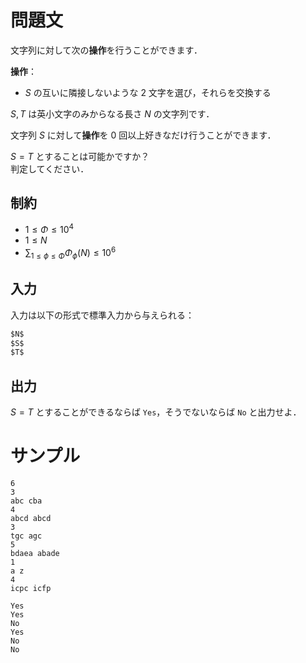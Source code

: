 問題文
=====
文字列に対して次の**操作**を行うことができます．

**操作**：
- $S$ の互いに隣接しないような $2$ 文字を選び，それらを交換する

$S, T$ は英小文字のみからなる長さ $N$ の文字列です．  

文字列 $S$ に対して**操作**を $0$ 回以上好きなだけ行うことができます．  

$S = T$ とすることは可能かですか？  
判定してください．


制約
-----
- $1 \leq \Phi \leq 10^4$
- $1 \leq N$
- $\displaystyle \sum_{1 \leq \phi \leq \Phi} \Phi_{\phi}(N) \leq 10^6$

入力
-----
入力は以下の形式で標準入力から与えられる：
```md
$N$
$S$
$T$
```

出力
-----
$S = T$ とすることができるならば `Yes`，そうでないならば `No` と出力せよ．

サンプル
=====
```入力例1
6
3
abc cba
4
abcd abcd
3
tgc agc
5
bdaea abade
1
a z
4
icpc icfp
```
```出力例1
Yes
Yes
No
Yes
No
No
```
